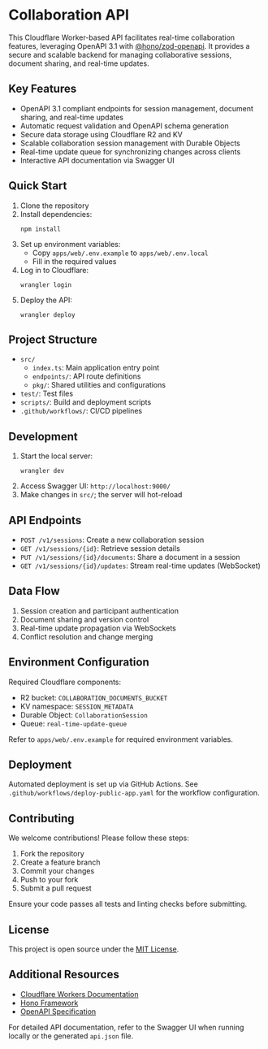 # Collaboration API

This Cloudflare Worker-based API facilitates real-time collaboration features, leveraging OpenAPI 3.1 with [@hono/zod-openapi](https://github.com/honojs/hono). It provides a secure and scalable backend for managing collaborative sessions, document sharing, and real-time updates.

## Key Features

- OpenAPI 3.1 compliant endpoints for session management, document sharing, and real-time updates
- Automatic request validation and OpenAPI schema generation
- Secure data storage using Cloudflare R2 and KV
- Scalable collaboration session management with Durable Objects
- Real-time update queue for synchronizing changes across clients
- Interactive API documentation via Swagger UI

## Quick Start

1. Clone the repository
2. Install dependencies:
   ```
   npm install
   ```
3. Set up environment variables:
   - Copy `apps/web/.env.example` to `apps/web/.env.local`
   - Fill in the required values
4. Log in to Cloudflare:
   ```
   wrangler login
   ```
5. Deploy the API:
   ```
   wrangler deploy
   ```

## Project Structure

- `src/`
  - `index.ts`: Main application entry point
  - `endpoints/`: API route definitions
  - `pkg/`: Shared utilities and configurations
- `test/`: Test files
- `scripts/`: Build and deployment scripts
- `.github/workflows/`: CI/CD pipelines

## Development

1. Start the local server:
   ```
   wrangler dev
   ```
2. Access Swagger UI: `http://localhost:9000/`
3. Make changes in `src/`; the server will hot-reload

## API Endpoints

- `POST /v1/sessions`: Create a new collaboration session
- `GET /v1/sessions/{id}`: Retrieve session details
- `PUT /v1/sessions/{id}/documents`: Share a document in a session
- `GET /v1/sessions/{id}/updates`: Stream real-time updates (WebSocket)

## Data Flow

1. Session creation and participant authentication
2. Document sharing and version control
3. Real-time update propagation via WebSockets
4. Conflict resolution and change merging

## Environment Configuration

Required Cloudflare components:
- R2 bucket: `COLLABORATION_DOCUMENTS_BUCKET`
- KV namespace: `SESSION_METADATA`
- Durable Object: `CollaborationSession`
- Queue: `real-time-update-queue`

Refer to `apps/web/.env.example` for required environment variables.

## Deployment

Automated deployment is set up via GitHub Actions. See `.github/workflows/deploy-public-app.yaml` for the workflow configuration.

## Contributing

We welcome contributions! Please follow these steps:
1. Fork the repository
2. Create a feature branch
3. Commit your changes
4. Push to your fork
5. Submit a pull request

Ensure your code passes all tests and linting checks before submitting.

## License

This project is open source under the [MIT License](LICENSE).

## Additional Resources

- [Cloudflare Workers Documentation](https://developers.cloudflare.com/workers/)
- [Hono Framework](https://hono.dev/)
- [OpenAPI Specification](https://swagger.io/specification/)

For detailed API documentation, refer to the Swagger UI when running locally or the generated `api.json` file.
